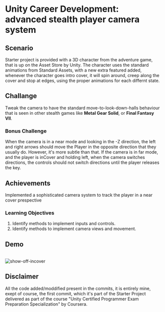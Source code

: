 # Unity Career Development: advanced stealth player camera system

## Scenario
Starter project is provided with a 3D character from the adventure game, that is up on the Asset Store by Unity. The character uses the standard animations from Standard Assets, with a new extra featured added, whenever the character goes intro cover, it will spin around, creep along the cover and stop at edges, using the proper animations for each differnt state.

## Challange
Tweak the camera to have the standard move-to-look-down-halls behaviour that is seen in other stealth games like **Metal Gear Solid**, or **Final Fantasy VII**.
### Bonus Challenge
When the camera is in a near mode and looking in the -Z direction, the left and right arrows should move the Player in the opposite direction that they usually do. However, it's more subtle than that. If the camera is in far mode, and the player is inCover and holding left, when the camera switches directions, the controls should not switch directions until the player releases the key.

## Achievements
Implemented a sophisticated camera system to track the player in a near cover prespective
### Learning Objectives
1. Identify methods to implement inputs and controls.
1. Identify methods to implement camera views and movement.

## Demo
<br>
<img src="in-cover-stealth.gif" alt="show-off-incover">

## Disclaimer
All the code added/moddified present in the commits, it is entirely mine, exept of course, the first commit, which it's part of the Starter Project delivered as part of the course "Unity Certified Programmer Exam Preparation Specialization" by Coursera.